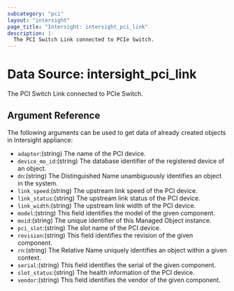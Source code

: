 ```yaml
---
subcategory: "pci"
layout: "intersight"
page_title: "Intersight: intersight_pci_link"
description: |-
  The PCI Switch Link connected to PCIe Switch.
---
```


# Data Source: intersight_pci_link
The PCI Switch Link connected to PCIe Switch.
## Argument Reference
The following arguments can be used to get data of already created objects in Intersight appliance:
* `adapter`:(string) The name of the PCI device. 
* `device_mo_id`:(string) The database identifier of the registered device of an object. 
* `dn`:(string) The Distinguished Name unambiguously identifies an object in the system. 
* `link_speed`:(string) The upstream link speed of the PCI device. 
* `link_status`:(string) The upstream link status of the PCI device. 
* `link_width`:(string) The upstream link width of the PCI device. 
* `model`:(string) This field identifies the model of the given component. 
* `moid`:(string) The unique identifier of this Managed Object instance. 
* `pci_slot`:(string) The slot name of the PCI device. 
* `revision`:(string) This field identifies the revision of the given component. 
* `rn`:(string) The Relative Name uniquely identifies an object within a given context. 
* `serial`:(string) This field identifies the serial of the given component. 
* `slot_status`:(string) The health information of the PCI device. 
* `vendor`:(string) This field identifies the vendor of the given component. 
